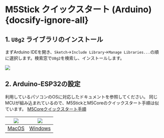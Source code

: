 # M5Stick クイックスタート (Arduino) {docsify-ignore-all}

## 1. `U8g2` ライブラリのインストール

まずArduino IDEを開き、`Sketch`->`Include Library`->`Manage Libraries...`の順に選択します。検索窓で`U8g2`を検索し、インストールします。

<img src="assets/img/getting_started_pics/m5stack_core/get_started_with_m5stick/install_u8g2.png">

## 2. Arduino-ESP32の設定

利用しているパソコンのOSに対応したドキュメントを参照してください。
同じMCUが組み込まれているので、M5StickとM5Coreのクイックスタート手順は似ています。
[M5Coreクイックスタート手順](ja/quick_start/m5core/m5stack_core_quick_start)

<img src="assets/img/macos-logo.png"> | <img src="assets/img/windows-logo.png">
---|---
[MacOS](ja/quick_start/m5core/m5stack_core_get_started_Arduino_MacOS) | [Windows](ja/quick_start/m5core/m5stack_core_get_started_Arduino_Windows)

